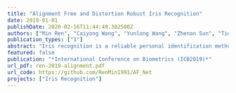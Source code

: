 ```yaml
---
title: "Alignment Free and Distortion Robust Iris Recognition"
date: 2019-01-01
publishDate: 2020-02-16T11:44:49.302500Z
authors: ["Min Ren", "Caiyong Wang", "Yunlong Wang", "Zhenan Sun", "Tieniu Tan"]
publication_types: ["1"]
abstract: "Iris recognition is a reliable personal identification method but there is still much room to improve its accuracy especially in less-constrained situations. For example, free movement of head pose may cause large rotation difference between iris images. And illumination variations may cause irregular distortion of iris texture. To match intra-class iris images with head rotation robustly, the existing soadminlutions usually need a precise alignment operation by exhaustive search within a determined range in iris image preprosessing or brute-force searching the minimum Hamming distance in iris feature matching. In the wild enviroments, iris rotation is of much greater uncertainty than that in constrained situations and exhaustive search within a determined range is impracticable. This paper presents a unified feature-level solution to both alignment free and distortion robust iris recognition in the wild. A new deep learning based method named Alignment Free Iris Network (AFINet) is  proposed, which utilizes a trainable VLAD (Vector of Locally Aggregated Descriptors) encoder called NetVLAD [18] to decouple the correlations between local representations and their spatial positions. And deformable convolution [5] is leveraged to overcome iris texture distortion by dense adaptive sampling. The results of extensive experiments on three public iris image databases and the simulated degradation databases show that AFINet significantly outperforms state-of-art iris recognition methods."
featured: false
publication: "*International Conference on Biometrics (ICB2019)*"
url_pdf: ren-2019-alignment.pdf
url_code: https://github.com/RenMin1991/AF_Net
projects: ["Iris Recognition"]
---
```


